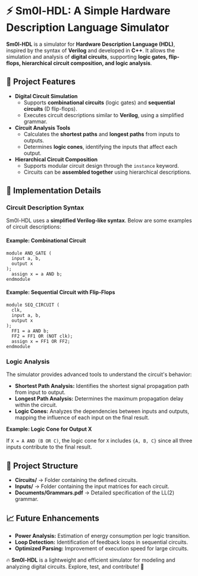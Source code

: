 <!DOCTYPE html>
<html lang="en">
<body>
  <h1>⚡ Sm0l-HDL: A Simple Hardware Description Language Simulator</h1>
  <p><strong>Sm0l-HDL</strong> is a simulator for <strong>Hardware Description Language (HDL)</strong>, inspired by the syntax of <strong>Verilog</strong> and developed in <strong>C++</strong>. It allows the simulation and analysis of <strong>digital circuits</strong>, supporting <strong>logic gates, flip-flops, hierarchical circuit composition, and logic analysis</strong>.</p>

  <h2>📄 Project Features</h2>
  <ul>
    <li>
      <strong>Digital Circuit Simulation</strong>
      <ul>
        <li>Supports <strong>combinational circuits</strong> (logic gates) and <strong>sequential circuits</strong> (D flip-flops).</li>
        <li>Executes circuit descriptions similar to <strong>Verilog</strong>, using a simplified grammar.</li>
      </ul>
    </li>
    <li>
      <strong>Circuit Analysis Tools</strong>
      <ul>
        <li>Calculates the <strong>shortest paths</strong> and <strong>longest paths</strong> from inputs to outputs.</li>
        <li>Determines <strong>logic cones</strong>, identifying the inputs that affect each output.</li>
      </ul>
    </li>
    <li>
      <strong>Hierarchical Circuit Composition</strong>
      <ul>
        <li>Supports modular circuit design through the <code>instance</code> keyword.</li>
        <li>Circuits can be <strong>assembled together</strong> using hierarchical descriptions.</li>
      </ul>
    </li>
  </ul>

  <h2>🚀 Implementation Details</h2>
  <h3>Circuit Description Syntax</h3>
  <p>Sm0l-HDL uses a <strong>simplified Verilog-like syntax</strong>. Below are some examples of circuit descriptions:</p>
  
  <h4>Example: Combinational Circuit</h4>
  <pre><code class="language-verilog">module AND_GATE (
  input a, b,
  output x
);
  assign x = a AND b;
endmodule</code></pre>
  
  <h4>Example: Sequential Circuit with Flip-Flops</h4>
  <pre><code class="language-verilog">module SEQ_CIRCUIT (
  clk,
  input a, b,
  output x
);
  FF1 = a AND b;
  FF2 = FF1 OR (NOT clk);
  assign x = FF1 OR FF2;
endmodule</code></pre>
  
  <h3>Logic Analysis</h3>
  <p>The simulator provides advanced tools to understand the circuit's behavior:</p>
  <ul>
    <li><strong>Shortest Path Analysis:</strong> Identifies the shortest signal propagation path from input to output.</li>
    <li><strong>Longest Path Analysis:</strong> Determines the maximum propagation delay within the circuit.</li>
    <li><strong>Logic Cones:</strong> Analyzes the dependencies between inputs and outputs, mapping the influence of each input on the final result.</li>
  </ul>
  <p><strong>Example: Logic Cone for Output X</strong></p>
  <p>If <code>X = A AND (B OR C)</code>, the logic cone for <code>X</code> includes <code>{A, B, C}</code> since all three inputs contribute to the final result.</p>

  <h2>📂 Project Structure</h2>
  <ul>
    <li><strong>Circuits/</strong> → Folder containing the defined circuits.</li>
    <li><strong>Inputs/</strong> → Folder containing the input matrices for each circuit.</li>
    <li><strong>Documents/Grammars.pdf</strong> → Detailed specification of the LL(2) grammar.</li>
  </ul>

  <h2>📈 Future Enhancements</h2>
  <ul>
    <li><strong>Power Analysis:</strong> Estimation of energy consumption per logic transition.</li>
    <li><strong>Loop Detection:</strong> Identification of feedback loops in sequential circuits.</li>
    <li><strong>Optimized Parsing:</strong> Improvement of execution speed for large circuits.</li>
  </ul>
  
  <p>🔥 <strong>Sm0l-HDL</strong> is a lightweight and efficient simulator for modeling and analyzing digital circuits. Explore, test, and contribute! 🚀</p>
</body>
</html>
